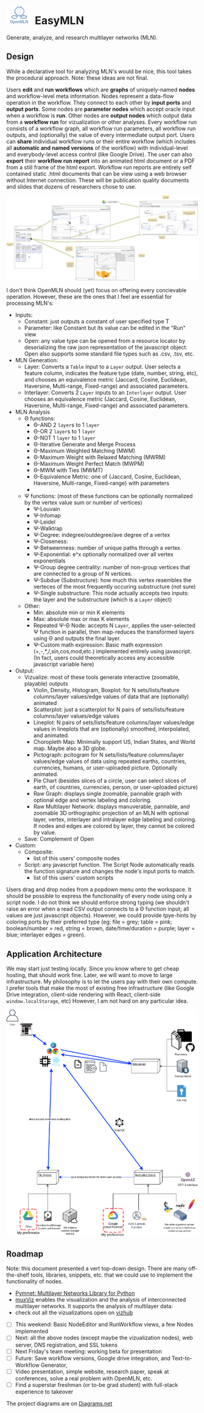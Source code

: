 # ![](/docs/content/img/OpenMLN-Icon.png) EasyMLN

Generate, analyze, and research multilayer networks (MLN).

## Design

While a declarative tool for analyzing MLN's would be nice, this tool takes the procedural approach. Note: these ideas are not final.

Users **edit** and **run** **workflows** which are **graphs** of uniquely-named **nodes** and workflow-level meta information. Nodes represent a data-flow operation in the workflow. They connect to each other by **input ports** and **output ports**. Some nodes are **parameter nodes** which accept oracle input when a workflow is **run**. Other nodes are **output nodes** which output data from a **workflow run** for vizualization or other analyses. Every workflow run consists of a workflow graph, all workflow run parameters, all workflow run outputs, and (optionally) the value of every intermediate output port. Users can **share** individual workflow runs or their entire workflow (which includes all **automatic and named versions** of the workflow) with individual-level and everybody-level access control (like Google Drive). The user can also **export** their **workflow run report** into an animated html document or a PDF from a still frame of the html export. Workflow run reports are entirely self contained static .html documents that can be view using a web browser without Internet connection. These will be publication quality documents and slides that dozens of researchers chose to use.

![](/docs/content/img/OpenMLN-UI.png) 

I don't think OpenMLN should (yet) focus on offering every concievable operation. However, these are the ones that I feel are essential for processing MLN's:
- Inputs:
    - Constant: just outputs a constant of user specified type T
    - Parameter: like Constant but its value can be edited in the "Run" view
    - Open: any value type can be opened from a resource locator by deserializing the raw json representation of the javascript object. Open also supports some standard file types such as .csv, .tsv, etc.
- MLN Generation:
    - Layer: Converts a `Table` input to a `Layer` output. User selects a feature column, indicates the feature type (date, number, string, etc), and chooses an equivalence metric (Jaccard, Cosine, Euclidean, Haversine, Multi-range, Fixed-range) and associated parameters.
    - Interlayer: Converts 2 `Layer` inputs to an `Interlayer` output. User chooses an equivalence metric (Jaccard, Cosine, Euclidean, Haversine, Multi-range, Fixed-range) and associated parameters.
- MLN Analysis
    - &Theta; functions:
        - &Theta;-AND 2 `layer`s to 1 `layer`
        - &Theta;-OR 2 `layer`s to 1 `layer`
        - &Theta;-NOT 1 `layer` to 1 `layer`
        - &Theta;-Iterative Generate and Merge Process
        - &Theta;-Maximum Weighted Matching (MWM)
        - &Theta;-Maximum Weight with Relaxed Matching (MWRM)
        - &Theta;-Maximum Weight Perfect Match (MWPM)
        - &Theta;-MWM with Ties (MWMT)
        - &Theta;-Equivalence Metric: one of {Jaccard, Cosine, Euclidean, Haversine, Multi-range, Fixed-range} with parameters
        - 
    - &Psi; functions: (most of these functions can be optionally normalized by the vertex value sum or number of vertices)
        - &Psi;-Louvain
        - &Psi;-Infomap
        - &Psi;-Leidel
        - &Psi;-Walktrap
        - &Psi;-Degree: indegree/outdegree/ave degree of a vertex
        - &Psi;-Closeness: 
        - &Psi;-Betweenness: number of unique paths through a vertex. 
        - &Psi;-Exponential: e^x optionally normalized over all vertex exponentials
        - &Psi;-Group degree centrality: number of non-group vertices that are connected to a group of N vertices.
        - &Psi;-Subdue (Substructure): how much this vertex resembles the verteces of the most frequently occuring substructure (not sure)
        - &Psi;-Single substructure: This node actually accepts two inputs: the layer and the substructure (which is a `Layer` object)
    - Other:
        - Min: absolute min or min K elements
        - Max: absolute max or max K elements
        - Repeated &Psi;-&Theta; Node: accepts N `Layer`, applies the user-selected &Psi; function in parallel, then map-reduces the transformed layers using &Theta; and outputs the final layer. 
        - &Psi;-Custom math expression: Basic math expression (+,-,\*,/,sin,cos,mod,etc.) implemented entirely using javascript. (In fact, users could theoretically access any accessible javascript variable here)
- Output:
    - Vizualize: most of these tools generate interactive (zoomable, playable) outputs
        - Violin, Density, Histogram, Boxplot: for N sets/lists/feature columns/layer values/edge values of data that are (optionally) animated
        - Scatterplot: just a scatterplot for N pairs of sets/lists/feature columns/layer values/edge values
        - Lineplot: N pairs of sets/lists/feature columns/layer values/edge values in lineplots that are (optionally) smoothed, interpolated, and animated.
        - Choropleth Map: Minimally support US, Indian States, and World map. Maybe also a 3D globe.
        - Pictograph: pcitogram for N sets/lists/feature columns/layer values/edge values of data using repeated earths, countries, currencies, humans, or user-uploaded picture. Optionally animated.
        - Pie Chart (besides slices of a circle, user can select slices of earth, of countries, currencies, person, or user-uploaded picture)
        - Raw Graph: displays single zoomable, pannable graph with optional edge and vertex labeling and coloring.
        - Raw Multilayer Network: displays manuverable, pannable, and zoomable 3D orthographic projection of an MLN with optional layer, vertex, interlayer and intralayer edge labeling and coloring. If nodes and edges are colored by layer, they cannot be colored by value. 
    - Save: Complement of Open
- Custom:
    - Composite:
        - list of this users' composite nodes
    - Script: any javascript function. The Script Node automatically reads the function signature and changes the node's input ports to match. 
        - list of this users' custom scripts

Users drag and drop nodes from a popdown menu onto the workspace. It should be possible to express the functionality of every node using only a script node. I do not think we should enforce strong typing (we shouldn't raise an error when a read CSV output connects to a &Theta; function input; all values are just javascript objects). However, we could provide tpye-hints by coloring ports by their preferred type (eg: file = grey; table = pink; boolean/number = red, string = brown, date/time/duration = purple; layer = blue; interlayer edges = green).

## Application Architecture

We may start just testing locally. Since you know where to get cheap hosting, that should work fine. Later, we will want to move to large infrastructure. My philosophy is to let the users pay with their own compute. I prefer tools that make the most of existing free infrastructure (like Google Drive integration, client-side rendering with React, client-side `window.localStorage`, etc) However, I am not hard on any particular idea.

![](/docs/content/img/OpenMLN-Architecture.png)

## Roadmap

Note: this document presented a vert top-down design. There are many off-the-shelf tools, libraries, snippets, etc. that we could use to implement the functionality of nodes.
- [Pymnet: Multilayer Networks Library for Python](http://www.mkivela.com/pymnet/)
- [muxViz](https://manlius.github.io/muxViz/index.html) enables the visualization and the analysis of interconnected multilayer networks. It supports the analysis of multilayer data:
- check out all the vizualizations open on [vizhub](https://vizhub.com/)

- [ ] This weekend: Basic NodeEditor and RunWorkflow views, a few Nodes implemented
- [ ] Next: all the above nodes (except maybe the vizualization nodes), web server, DNS registration, and SSL tokens
- [ ] Next Friday's team meeting: working beta for presentation
- [ ] Future: Save workflow versions, Google drive integration, and Text-to-Workflow Generator, 
- [ ] Video presentation, simple website, research paper, speak at conferences, solve a real problem with OpenMLN, etc.
- [ ] Find a superstar freshman (or to-be grad student) with full-stack experience to takeover

The project diagrams are on [Diagrams.net](https://drive.google.com/drive/folders/10uubRkhLK4zqljuTjq094QC2ZqNVP6Cp?usp=sharing)
